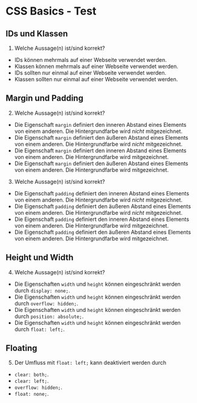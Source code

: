 CSS Basics - Test
=================

IDs und Klassen
---------------

1. Welche Aussage(n) ist/sind korrekt?
  * IDs können mehrmals auf einer Webseite verwendet werden.
  * Klassen können mehrmals auf einer Webseite verwendet werden.
  * IDs sollten nur einmal auf einer Webseite verwendet werden.
  * Klassen sollten nur einmal auf einer Webseite verwendet werden.

Margin und Padding
------------------

2. Welche Aussage(n) ist/sind korrekt?
  * Die Eigenschaft `margin` definiert den inneren Abstand eines
    Elements von einem anderen. Die Hintergrundfarbe wird _nicht_
    mitgezeichnet.
  * Die Eigenschaft `margin` definiert den äußeren Abstand eines
    Elements von einem anderen. Die Hintergrundfarbe wird _nicht_
    mitgezeichnet.
  * Die Eigenschaft `margin` definiert den inneren Abstand eines
    Elements von einem anderen. Die Hintergrundfarbe wird
    mitgezeichnet.
  * Die Eigenschaft `margin` definiert den äußeren Abstand eines
    Elements von einem anderen. Die Hintergrundfarbe wird
    mitgezeichnet.

3. Welche Aussage(n) ist/sind korrekt?
  * Die Eigenschaft `padding` definiert den inneren Abstand eines
    Elements von einem anderen. Die Hintergrundfarbe wird _nicht_
    mitgezeichnet.
  * Die Eigenschaft `padding` definiert den äußeren Abstand eines
    Elements von einem anderen. Die Hintergrundfarbe wird _nicht_
    mitgezeichnet.
  * Die Eigenschaft `padding` definiert den inneren Abstand eines
    Elements von einem anderen. Die Hintergrundfarbe wird
    mitgezeichnet.
  * Die Eigenschaft `padding` definiert den äußeren Abstand eines
    Elements von einem anderen. Die Hintergrundfarbe wird
    mitgezeichnet.

Height und Width
----------------

4. Welche Aussage(n) ist/sind korrekt?
  * Die Eigenschaften `width` und `height` können eingeschränkt
    werden durch `display: none;`.
  * Die Eigenschaften `width` und `height` können eingeschränkt
    werden durch `overflow: hidden;`.
  * Die Eigenschaften `width` und `height` können eingeschränkt
    werden durch `position: absolute;`.
  * Die Eigenschaften `width` und `height` können eingeschränkt
    werden durch `float: left;`.

Floating
--------

5. Der Umfluss mit `float: left;` kann deaktiviert werden durch
  * `clear: both;`.
  * `clear: left;`.
  * `overflow: hidden;`.
  * `float: none;`.


